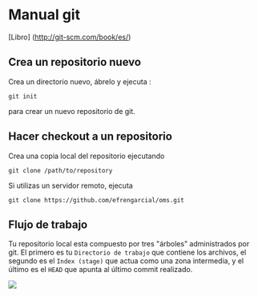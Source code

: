 # Manual git

[Libro] (http://git-scm.com/book/es/)

## Crea un repositorio nuevo

Crea un directorio nuevo, ábrelo y ejecuta :

	git init

para crear un nuevo repositorio de git.

## Hacer checkout a un repositorio

Crea una copia local del repositorio ejecutando

	git clone /path/to/repository
	
Si utilizas un servidor remoto, ejecuta

	git clone https://github.com/efrengarcial/oms.git

## Flujo de trabajo

Tu repositorio local esta compuesto por tres "árboles" administrados por git.
El primero es tu `Directorio de trabajo` que contiene los archivos, 
el segundo es el `Index (stage)` que actua como una zona intermedia, 
y el último es el `HEAD` que apunta al último commit realizado.

![](http://rogerdudler.github.io/git-guide/img/trees.png)

